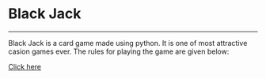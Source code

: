 <h1>Black Jack</h1>
<hr>
<p font-family:"Roboto">Black Jack is a card game made using python. It is one of most attractive casion games ever. The rules for playing the game are given below:</p>
<a href="https://bicyclecards.com/how-to-play/blackjack/" target = "_blank">Click here</a>
